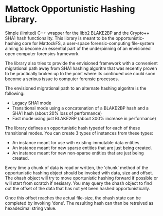 # Mattock Opportunistic Hashing Library.
Simple (limited) C++ wrapper for the libb2 BLAKE2BP  and the Crypto++ SHA1 hash functionality.
This library is meant to be the opportunistic-hashing core for MattockFS, a user-space
forensic-computing file-system aiming to become an essential part of the underpinning of
an envisioned open computer forensics framework.

The library also tries to provide the envisioned framework with a convenient migrational path
away from SHA1 hashing algoritm that was recently proven to be practically broken up to the 
point where its continued use could soon become a serious issue to computer forensic processes.

The envisioned migrational path to an alternate hashing algoritm is the following:

* Legacy SHA1 mode
* Transitional mode using a concatenation of a BLAKE2BP hash and a SHA1 hash (about 20% loss of performance)
* Fast mode using just BLAKE2BP (about 300% increase in performance)

The library defines an opportunistic hash typedef for each of these transitional modes. 
You can create 3 types of instances from these types:

* An instance meant for use with existing immutable data entities.
* An instance meant for new sparse entities that are just being created.
* An instance meant for new non-sparse entities that are just being created.

Every time a chunk of data is read or written, the 'chunk' method of the opportunistic hashing object 
should be invoked with data, size and offset. The ohash object will try to move oportunistic hashing
forward if possible or will start from scratch if nesisary. You may query the ohash object to find out
the offset of the data that has not yet been hashed opportunistically.

Once this offset reaches the actual file-size, the ohash state can be completed by invoking 'done'.
The resulting hash can than be retreived as hexadecimal string value.
